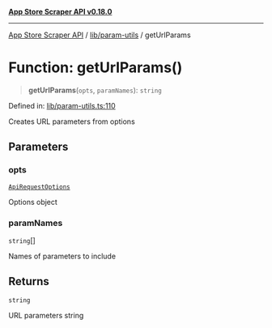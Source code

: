 [**App Store Scraper API v0.18.0**](../../../README.md)

***

[App Store Scraper API](../../../modules.md) / [lib/param-utils](../README.md) / getUrlParams

# Function: getUrlParams()

> **getUrlParams**(`opts`, `paramNames`): `string`

Defined in: [lib/param-utils.ts:110](https://github.com/facundoolano/app-store-scraper/blob/7e1baf8350e9d5936df88e03bdbb2e2ecea26d48/lib/param-utils.ts#L110)

Creates URL parameters from options

## Parameters

### opts

[`ApiRequestOptions`](../interfaces/ApiRequestOptions.md)

Options object

### paramNames

`string`[]

Names of parameters to include

## Returns

`string`

URL parameters string
